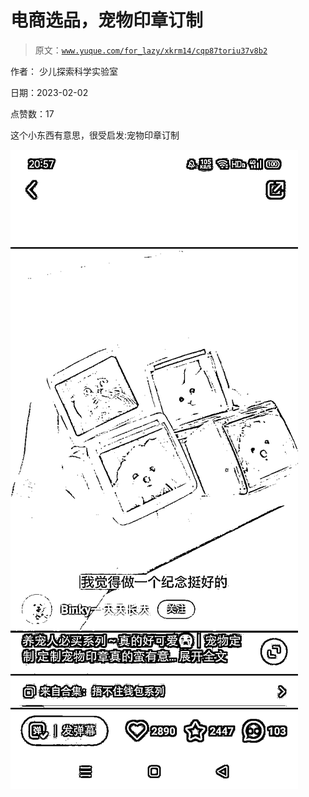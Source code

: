 # 电商选品，宠物印章订制

> 原文：[`www.yuque.com/for_lazy/xkrm14/cqp87toriu37v8b2`](https://www.yuque.com/for_lazy/xkrm14/cqp87toriu37v8b2)

作者： 少儿探索科学实验室 

日期：2023-02-02 

点赞数：17 

这个小东西有意思，很受启发:宠物印章订制 

![](img/389f37190783728c845d20a807a44b0e.png)  

